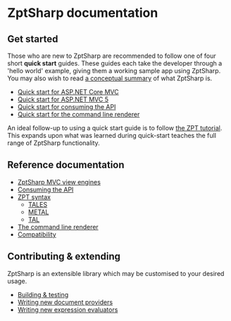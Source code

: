 # ZptSharp documentation

## Get started

Those who are new to ZptSharp are recommended to follow one of four short **quick start** guides. These guides each take the developer through a 'hello world' example, giving them a working sample app using ZptSharp. You may also wish to read [a conceptual summary] of what ZptSharp is.

* [Quick start for ASP.NET Core MVC]
* [Quick start for ASP.NET MVC 5]
* [Quick start for consuming the API]
* [Quick start for the command line renderer]

An ideal follow-up to using a quick start guide is to follow [the ZPT tutorial]. This expands upon what was learned during quick-start teaches the full range of ZptSharp functionality.

[a conceptual summary]: WhatIsZptSharp.md
[Quick start for ASP.NET MVC 5]: QuickStart/Mvc5.md
[Quick start for ASP.NET Core MVC]: QuickStart/MvcCore.md
[Quick start for the command line renderer]: QuickStart/CliApp.md
[Quick start for consuming the API]: QuickStart/ConsumingTheApi.md
[the ZPT tutorial]: ZptTutorial/index.md

## Reference documentation

* [ZptSharp MVC view engines]
* [Consuming the API]
* [ZPT syntax]
  * [TALES]
  * [METAL]
  * [TAL]
* [The command line renderer]
* [Compatibility]

[ZptSharp MVC view engines]: ViewEngines.md
[Consuming the API]: ../api/index.md
[ZPT syntax]: ZPTReference/index.md
[TALES]: ZPTReference/Tales/index.md
[METAL]: ZPTReference/Metal/index.md
[TAL]: ZPTReference/Tal/index.md
[The command line renderer]: CliRenderer.md
[Compatibility]: Compatibility.md

## Contributing & extending

ZptSharp is an extensible library which may be customised to your desired usage.

* [Building & testing]
* [Writing new document providers]
* [Writing new expression evaluators]

[Building & testing]: BuildAndTest.md
[Writing new document providers]: WritingDocumentProviders.md
[Writing new expression evaluators]: WritingExpressionEvaluators.md
